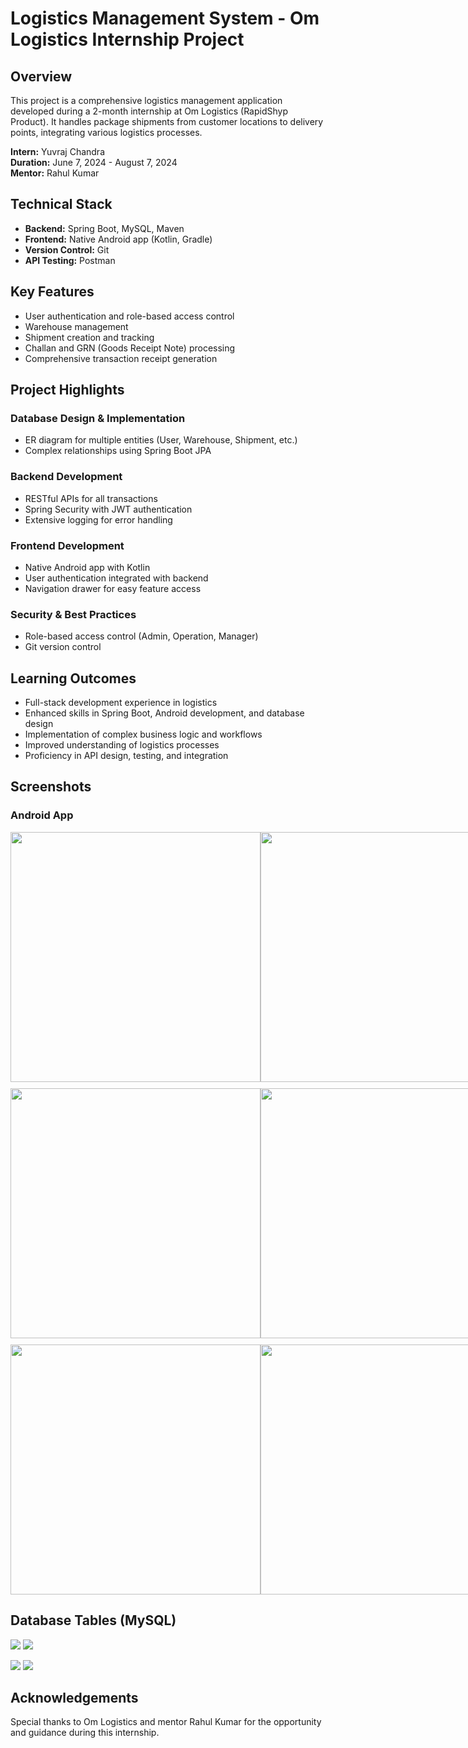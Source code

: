 # Logistics Management System - Om Logistics Internship Project

## Overview
This project is a comprehensive logistics management application developed during a 2-month internship at Om Logistics (RapidShyp Product). It handles package shipments from customer locations to delivery points, integrating various logistics processes.

**Intern:** Yuvraj Chandra  
**Duration:** June 7, 2024 - August 7, 2024  
**Mentor:** Rahul Kumar

## Technical Stack
- **Backend:** Spring Boot, MySQL, Maven
- **Frontend:** Native Android app (Kotlin, Gradle)
- **Version Control:** Git
- **API Testing:** Postman

## Key Features
- User authentication and role-based access control
- Warehouse management
- Shipment creation and tracking
- Challan and GRN (Goods Receipt Note) processing
- Comprehensive transaction receipt generation

## Project Highlights

### Database Design & Implementation
- ER diagram for multiple entities (User, Warehouse, Shipment, etc.)
- Complex relationships using Spring Boot JPA

### Backend Development
- RESTful APIs for all transactions
- Spring Security with JWT authentication
- Extensive logging for error handling

### Frontend Development
- Native Android app with Kotlin
- User authentication integrated with backend
- Navigation drawer for easy feature access

### Security & Best Practices
- Role-based access control (Admin, Operation, Manager)
- Git version control

## Learning Outcomes
- Full-stack development experience in logistics
- Enhanced skills in Spring Boot, Android development, and database design
- Implementation of complex business logic and workflows
- Improved understanding of logistics processes
- Proficiency in API design, testing, and integration

## Screenshots

### Android App
<div style="display: flex; justify-content: space-between;">
  <img src="https://github.com/user-attachments/assets/b0005cda-8150-4d07-9843-39e6c87889df" width="400" height="400"/>
  <img src="https://github.com/user-attachments/assets/0e4e2259-88e6-42c0-8934-f2c51a15b82b" width="400" height="400"/> 
  <img src="https://github.com/user-attachments/assets/a61a8701-2d79-4c83-85a3-e442d8176945" width="400" height="400"/>
</div>
<div style="display: flex; justify-content: space-between; margin-top: 10px;">
  <img src="https://github.com/user-attachments/assets/83aac114-08ca-4563-8881-966f9992d6c8" width="400" height="400"/>
  <img src="https://github.com/user-attachments/assets/42410c08-c2aa-48ea-8dc9-dc0012e4dc3b" width="400" height="400"/>
  <img src="https://github.com/user-attachments/assets/5d10953f-7e78-46f6-b5ac-5367a01d2ca6" width="400" height="400"/>
</div>
<div style="display: flex; justify-content: space-between; margin-top: 10px;">
  <img src="https://github.com/user-attachments/assets/34619661-5650-4c01-b6f9-897f53a86044" width="400" height="400"/>
  <img src="https://github.com/user-attachments/assets/9eb02a1d-6c08-4652-9933-f81076e93ca8" width="400" height="400"/>
  <img src="https://github.com/user-attachments/assets/1ed1d89a-e1f4-4c16-8d54-2787ef788e6f" width="400" height="400"/>
</div>


## Database Tables (MySQL)

<p float="left">
  <img src="https://github.com/user-attachments/assets/7b2e0aba-25f6-4e5a-b140-412314f76c1a" />
   <img src="https://github.com/user-attachments/assets/945f3e33-6a5a-4312-852b-5294b80c6180" />
</p>
<p float="left">
  <img src="https://github.com/user-attachments/assets/5b0c53b2-7097-4e88-93d9-d3e1a23d8413" />
  <img src="https://github.com/user-attachments/assets/373f8208-f7d6-4752-93d8-1b5e80c0227a" />
</p>

## Acknowledgements
Special thanks to Om Logistics and mentor Rahul Kumar for the opportunity and guidance during this internship.
